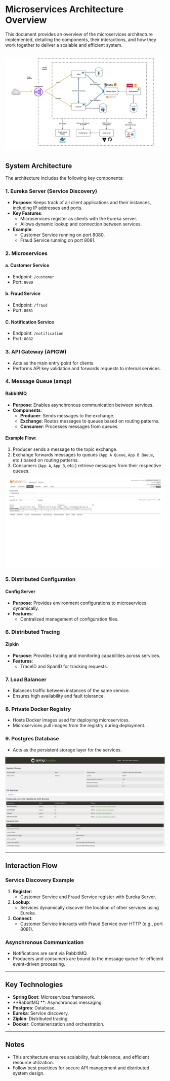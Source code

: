 # Microservices Architecture Overview

This document provides an overview of the microservices architecture implemented, detailing the components, their interactions, and how they work together to deliver a scalable and efficient system.

![](microservices.png)
---

## System Architecture
The architecture includes the following key components:

### 1. **Eureka Server** (Service Discovery)
- **Purpose**: Keeps track of all client applications and their instances, including IP addresses and ports.
- **Key Features**:
    - Microservices register as clients with the Eureka server.
    - Allows dynamic lookup and connection between services.
- **Example**:
    - Customer Service running on port 8080.
    - Fraud Service running on port 8081.

### 2. **Microservices**
#### a. Customer Service
- Endpoint: `/customer`
- Port: `8080`

#### b. Fraud Service
- Endpoint: `/fraud`
- Port: `8081`

#### C. Notification Service
- Endpoint: `/notification`
- Port: `8082`

### 3. **API Gateway (APIGW)**
- Acts as the main entry point for clients.
- Performs API key validation and forwards requests to internal services.


### 4. **Message Queue (amqp)**
#### RabbitMQ
- **Purpose**: Enables asynchronous communication between services.
- **Components**:
    - **Producer**: Sends messages to the exchange.
    - **Exchange**: Routes messages to queues based on routing patterns.
    - **Consumer**: Processes messages from queues.

#### Example Flow:
1. Producer sends a message to the topic exchange.
2. Exchange forwards messages to queues (`App A Queue`, `App B Queue`, etc.) based on routing patterns.
3. Consumers (`App A`, `App B`, etc.) retrieve messages from their respective queues.

![](RabbitMQ.png)

### 5. **Distributed Configuration**
#### Config Server
- **Purpose**: Provides environment configurations to microservices dynamically.
- **Features**:
    - Centralized management of configuration files.

### 6. **Distributed Tracing**
#### Zipkin
- **Purpose**: Provides tracing and monitoring capabilities across services.
- **Features**:
    - TraceID and SpanID for tracking requests.

### 7. **Load Balancer**
- Balances traffic between instances of the same service.
- Ensures high availability and fault tolerance.

### 8. **Private Docker Registry**
- Hosts Docker images used for deploying microservices.
- Microservices pull images from the registry during deployment.

### 9. **Postgres Database**
- Acts as the persistent storage layer for the services.

![](Eureka.png)

---

## Interaction Flow
### Service Discovery Example
1. **Register**:
    - Customer Service and Fraud Service register with Eureka Server.
2. **Lookup**:
    - Services dynamically discover the location of other services using Eureka.
3. **Connect**:
    - Customer Service interacts with Fraud Service over HTTP (e.g., port 8081).

### Asynchronous Communication
- Notifications are sent via RabbitMQ.
- Producers and consumers are bound to the message queue for efficient event-driven processing.

---

## Key Technologies
- **Spring Boot**: Microservices framework.
- **RabbitMQ **: Asynchronous messaging.
- **Postgres**: Database.
- **Eureka**: Service discovery.
- **Zipkin**: Distributed tracing.
- **Docker**: Containerization and orchestration.

---

## Notes
- This architecture ensures scalability, fault tolerance, and efficient resource utilization.
- Follow best practices for secure API management and distributed system design.

